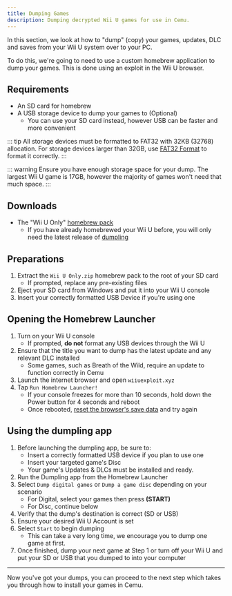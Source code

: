 ```yaml
---
title: Dumping Games
description: Dumping decrypted Wii U games for use in Cemu.
---
```


In this section, we look at how to "dump" (copy) your games, updates, DLC and saves from your Wii U system over to your PC.

To do this, we're going to need to use a custom homebrew application to dump your games. This is done using an exploit in the Wii U browser.

## Requirements

- An SD card for homebrew
- A USB storage device to dump your games to (Optional)
  - You can use your SD card instead, however USB can be faster and more convenient

::: tip
All storage devices must be formatted to FAT32 with 32KB (32768) allocation. For storage devices larger than 32GB, use [FAT32 Format](https://fat32-format.en.softonic.com/) to format it correctly.
:::

::: warning
Ensure you have enough storage space for your dump. The largest Wii U game is 17GB, however the majority of games won't need that much space.
:::

## Downloads

- The "Wii U Only" [homebrew pack](https://jorgev259.github.io/wiiusetup/)
  - If you have already homebrewed your Wii U before, you will only need the latest release of [dumpling](https://github.com/emiyl/dumpling/releases/latest)

## Preparations

1. Extract the `Wii U Only.zip` homebrew pack to the root of your SD card
    - If prompted, replace any pre-existing files
1. Eject your SD card from Windows and put it into your Wii U console
1. Insert your correctly formatted USB Device if you're using one

## Opening the Homebrew Launcher

1. Turn on your Wii U console
    - If prompted, **do not** format any USB devices through the Wii U
1. Ensure that the title you want to dump has the latest update and any relevant DLC installed
    - Some games, such as Breath of the Wild, require an update to function correctly in Cemu
1. Launch the internet browser and open `wiiuexploit.xyz`
1. Tap `Run Homebrew Launcher!`
    - If your console freezes for more than 10 seconds, hold down the Power button for 4 seconds and reboot
    - Once rebooted, [reset the browser's save data](https://en-americas-support.nintendo.com/app/answers/detail/a_id/1507/~/how-to-delete-the-internet-browser-history) and try again

## Using the dumpling app

1. Before launching the dumpling app, be sure to:
    - Insert a correctly formatted USB device if you plan to use one
    - Insert your targeted game's Disc
    - Your game's Updates & DLCs must be installed and ready.
1. Run the Dumpling app from the Homebrew Launcher
1. Select `Dump digital games` or `Dump a game disc` depending on your scenario
    - For Digital, select your games then press **(START)**
    - For Disc, continue below
1. Verify that the dump's destination is correct (SD or USB)
1. Ensure your desired Wii U Account is set
1. Select `Start` to begin dumping
    - This can take a very long time, we encourage you to dump one game at first.
1. Once finished, dump your next game at Step 1 or turn off your Wii U and put your SD or USB that you dumped to into your computer

---

Now you've got your dumps, you can proceed to the next step which takes you through how to install your games in Cemu.